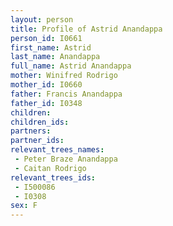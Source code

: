 ```yaml
---
layout: person
title: Profile of Astrid Anandappa
person_id: I0661
first_name: Astrid
last_name: Anandappa
full_name: Astrid Anandappa
mother: Winifred Rodrigo
mother_id: I0660
father: Francis Anandappa
father_id: I0348
children:
children_ids:
partners:
partner_ids:
relevant_trees_names:
 - Peter Braze Anandappa
 - Caitan Rodrigo
relevant_trees_ids:
 - I500086
 - I0308
sex: F
---
```



